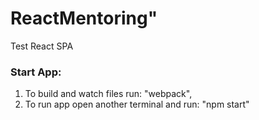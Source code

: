 # ReactMentoring"
Test React SPA

### Start App:
1. To build and watch files run: "webpack",
2. To run app open another terminal and run: "npm start"